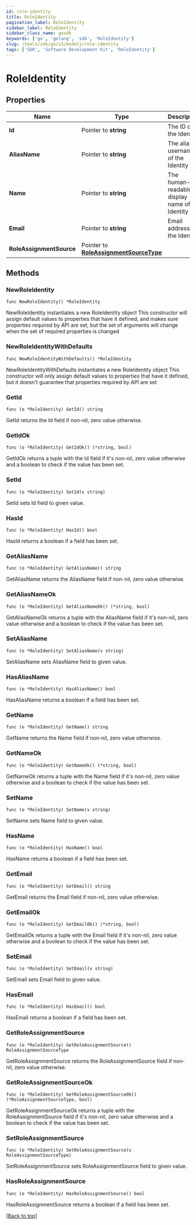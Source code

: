 ```yaml
---
id: role-identity
title: RoleIdentity
pagination_label: RoleIdentity
sidebar_label: RoleIdentity
sidebar_class_name: gosdk
keywords: ['go', 'golang', 'sdk', 'RoleIdentity'] 
slug: /tools/sdk/go/v3/models/role-identity
tags: ['SDK', 'Software Development Kit', 'RoleIdentity']
---
```


# RoleIdentity

## Properties

Name | Type | Description | Notes
------------ | ------------- | ------------- | -------------
**Id** | Pointer to **string** | The ID of the Identity | [optional] 
**AliasName** | Pointer to **string** | The alias / username of the Identity | [optional] 
**Name** | Pointer to **string** | The human-readable display name of the Identity | [optional] 
**Email** | Pointer to **string** | Email address of the Identity | [optional] 
**RoleAssignmentSource** | Pointer to [**RoleAssignmentSourceType**](RoleAssignmentSourceType) |  | [optional] 

## Methods

### NewRoleIdentity

`func NewRoleIdentity() *RoleIdentity`

NewRoleIdentity instantiates a new RoleIdentity object
This constructor will assign default values to properties that have it defined,
and makes sure properties required by API are set, but the set of arguments
will change when the set of required properties is changed

### NewRoleIdentityWithDefaults

`func NewRoleIdentityWithDefaults() *RoleIdentity`

NewRoleIdentityWithDefaults instantiates a new RoleIdentity object
This constructor will only assign default values to properties that have it defined,
but it doesn't guarantee that properties required by API are set

### GetId

`func (o *RoleIdentity) GetId() string`

GetId returns the Id field if non-nil, zero value otherwise.

### GetIdOk

`func (o *RoleIdentity) GetIdOk() (*string, bool)`

GetIdOk returns a tuple with the Id field if it's non-nil, zero value otherwise
and a boolean to check if the value has been set.

### SetId

`func (o *RoleIdentity) SetId(v string)`

SetId sets Id field to given value.

### HasId

`func (o *RoleIdentity) HasId() bool`

HasId returns a boolean if a field has been set.

### GetAliasName

`func (o *RoleIdentity) GetAliasName() string`

GetAliasName returns the AliasName field if non-nil, zero value otherwise.

### GetAliasNameOk

`func (o *RoleIdentity) GetAliasNameOk() (*string, bool)`

GetAliasNameOk returns a tuple with the AliasName field if it's non-nil, zero value otherwise
and a boolean to check if the value has been set.

### SetAliasName

`func (o *RoleIdentity) SetAliasName(v string)`

SetAliasName sets AliasName field to given value.

### HasAliasName

`func (o *RoleIdentity) HasAliasName() bool`

HasAliasName returns a boolean if a field has been set.

### GetName

`func (o *RoleIdentity) GetName() string`

GetName returns the Name field if non-nil, zero value otherwise.

### GetNameOk

`func (o *RoleIdentity) GetNameOk() (*string, bool)`

GetNameOk returns a tuple with the Name field if it's non-nil, zero value otherwise
and a boolean to check if the value has been set.

### SetName

`func (o *RoleIdentity) SetName(v string)`

SetName sets Name field to given value.

### HasName

`func (o *RoleIdentity) HasName() bool`

HasName returns a boolean if a field has been set.

### GetEmail

`func (o *RoleIdentity) GetEmail() string`

GetEmail returns the Email field if non-nil, zero value otherwise.

### GetEmailOk

`func (o *RoleIdentity) GetEmailOk() (*string, bool)`

GetEmailOk returns a tuple with the Email field if it's non-nil, zero value otherwise
and a boolean to check if the value has been set.

### SetEmail

`func (o *RoleIdentity) SetEmail(v string)`

SetEmail sets Email field to given value.

### HasEmail

`func (o *RoleIdentity) HasEmail() bool`

HasEmail returns a boolean if a field has been set.

### GetRoleAssignmentSource

`func (o *RoleIdentity) GetRoleAssignmentSource() RoleAssignmentSourceType`

GetRoleAssignmentSource returns the RoleAssignmentSource field if non-nil, zero value otherwise.

### GetRoleAssignmentSourceOk

`func (o *RoleIdentity) GetRoleAssignmentSourceOk() (*RoleAssignmentSourceType, bool)`

GetRoleAssignmentSourceOk returns a tuple with the RoleAssignmentSource field if it's non-nil, zero value otherwise
and a boolean to check if the value has been set.

### SetRoleAssignmentSource

`func (o *RoleIdentity) SetRoleAssignmentSource(v RoleAssignmentSourceType)`

SetRoleAssignmentSource sets RoleAssignmentSource field to given value.

### HasRoleAssignmentSource

`func (o *RoleIdentity) HasRoleAssignmentSource() bool`

HasRoleAssignmentSource returns a boolean if a field has been set.


[[Back to top]](#) 


